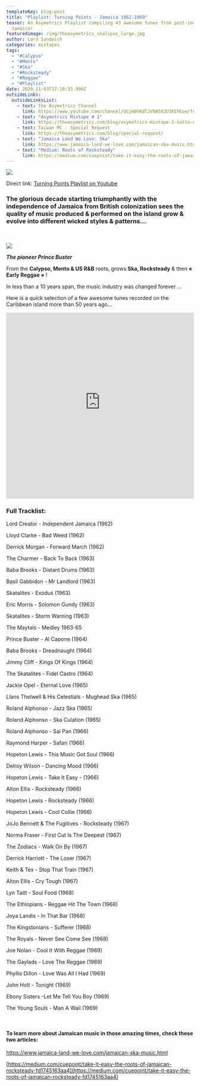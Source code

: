 ```yaml
---
templateKey: blog-post
title: "Playlist: Turning Points - Jamaica 1962-1969"
teaser: An Asymetrics Playlist compiling 43 awesome tunes from post-independance
  Jamaica!
featuredimage: /img/theasymetrics_skalipso_large.jpg
author: Lord Sandwich
categories: mixtapes
tags:
  - "#Calypso"
  - "#Mento"
  - "#Ska"
  - "#Rocksteady"
  - "#Reggae"
  - "#Playlist"
date: 2020-11-03T17:10:33.996Z
outsideLinks:
  outsideLinksList:
    - text: the Asymetrics Channel
      link: https://www.youtube.com/channel/UCjm0hKdlJVNA5X3U3KEhEow/featured
    - text: "Asymetrics Mixtape # 1"
      link: https://theasymetrics.com/blog/asymetrics-mixtape-1-satta-don-dada/
    - text: Taiwan MC - Special Request
      link: https://theasymetrics.com/blog/special-request/
    - text: "Jamaica Land We Love: Ska"
      link: https://www.jamaica-land-we-love.com/jamaican-ska-music.html
    - text: "Medium: Roots of Rocksteady"
      link: https://medium.com/cuepoint/take-it-easy-the-roots-of-jamaican-rocksteady-fd1745163aa4
---
```

![](/img/theasymetrics_skalipso_small.jpg)

Direct link: [Turning Points Playlist on Youtube](https://www.youtube.com/playlist?list=PLZtgNolXlRSSbJiYujks9W19BLbn5Ah-N)

### The glorious decade starting triumphantly with the independence of Jamaica from British colonization sees the quality of music produced & performed on the island grow & evolve into different wicked styles & patterns…

<br>

![](/img/theasymetrics_prince_buster_small.jpg)

***The pioneer Prince Buster***



From the **Calypso, Mento & US R&B** roots, grows **Ska, Rocksteady** & then **« Early Reggae »** !

In less than a 10 years span, the music industry was changed forever …

Here is a quick selection of a few awesome tunes recorded on the Caribbean island more than 50 years ago…

<iframe width="100%" height="500" src="https://www.youtube-nocookie.com/embed/videoseries?list=PLZtgNolXlRSSbJiYujks9W19BLbn5Ah-N" frameborder="0" allow="accelerometer; autoplay; clipboard-write; encrypted-media; gyroscope; picture-in-picture" allowfullscreen referrerpolicy="origin"></iframe>



### Full Tracklist:

Lord Creator - Independent Jamaica (1962)

Lloyd Clarke - Bad Weed (1962)

Derrick Morgan - Forward March (1962)

The Charmer - Back To Back (1963)

Baba Brooks - Distant Drums (1963)

Basil Gabbidon - Mr Landlord (1963)

Skatalites - Exodus (1963)

Eric Morris - Solomon Gundy (1963)

Skatalites - Storm Warning (1963)

[](https://www.youtube.com/watch?v=ENsxkL8QeSs)The Maytals - Medley 1963-65

Prince Buster - Al Capone (1964)

[](https://www.youtube.com/watch?v=elo1z5yAIXw)Baba Brooks - Dreadnaught (1964)

Jimmy Cliff - Kings Of Kings (1964)

The Skatalites - Fidel Castro (1964)

Jackie Opel - Eternal Love (1965)

[](https://www.youtube.com/watch?v=9C7ZDZAhqd4)Llans Thelwell & His Celestials - Mughead Ska (1965)

Roland Alphonso - Jazz Ska (1965)

Roland Alphonso - Ska Culation (1965)

Roland Alphonso - Sai Pan (1966)

Raymond Harper - Safari (1966)

Hopeton Lewis - This Music Got Soul (1966)

Delroy Wilson - Dancing Mood (1966)

Hopeton Lewis - Take It Easy - (1966)

Alton Ellis - Rocksteady (1966)

Hopeton Lewis - Rocksteady (1966)

Hopeton Lewis - Cool Collie (1966)

JoJo Bennett & The Fugitives - Rocksteady (1967)

Norma Fraser - First Cut Is The Deepest (1967)

The Zodiacs - Walk On By (1967)

Derrick Harriott - The Loser (1967)

Keith & Tex - Stop That Train (1967)

Alton Ellis - Cry Tough (1967)

Lyn Taitt - Soul Food (1968)

[](https://www.youtube.com/watch?v=XlQ-SyGwA0c)The Ethiopians - Reggae Hit The Town (1968)

[](https://www.youtube.com/watch?v=rIvwbsWsoOA)Joya Landis - In That Bar (1968)

[](https://www.youtube.com/watch?v=JMefgEa3cas)The Kingstonians - Sufferer (1968)

The Royals - Never See Come See (1968)

Joe Nolan - Cool It With Reggae (1969)

The Gaylads - Love The Reggae (1969)

Phyllis Dillon - Love Was All I Had (1969)

[](https://www.youtube.com/watch?v=Uvm1WrDC-pk)John Holt - Tonight (1969)

Ebony Sisters -Let Me Tell You Boy (1969)

The Young Souls - Man A Wail (1969)

<br>

#### To learn more about Jamaican music in those amazing times, check these two articles:

[https://www.jamaica-land-we-​love.com/jamaican-ska-music.​html](https://www.jamaica-land-we-love.com/jamaican-ska-music.html)

[https://medium.com/cuepoint/​take-it-easy-the-roots-of-​jamaican-rocksteady-​fd1745163aa4](https://medium.com/cuepoint/take-it-easy-the-roots-of-jamaican-rocksteady-fd1745163aa4)